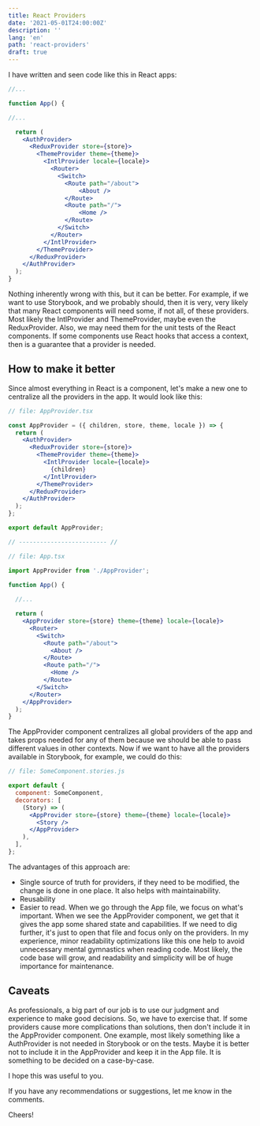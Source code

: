```yaml
---
title: React Providers
date: '2021-05-01T24:00:00Z'
description: ''
lang: 'en'
path: 'react-providers'
draft: true
---
```


I have written and seen code like this in React apps:

```jsx
//...

function App() {

//...

  return (
    <AuthProvider>
      <ReduxProvider store={store}>
        <ThemeProvider theme={theme}>
          <IntlProvider locale={locale}>
            <Router>
              <Switch>
                <Route path="/about">
                    <About />
                </Route>
                <Route path="/">
                    <Home />
                </Route>
              </Switch>
            </Router>
          </IntlProvider>
        </ThemeProvider>
      </ReduxProvider>
    </AuthProvider>
  );
}
```

Nothing inherently wrong with this, but it can be better. For example, if we want to use Storybook, and we probably should, then it is very, very likely that many React components will need some, if not all, of these providers. Most likely the IntlProvider and ThemeProvider, maybe even the ReduxProvider. Also, we may need them for the unit tests of the React components. If some components use React hooks that access a context, then is a guarantee that a provider is needed.

## How to make it better

Since almost everything in React is a component, let's make a new one to centralize all the providers in the app. It would look like this:

```jsx
// file: AppProvider.tsx

const AppProvider = ({ children, store, theme, locale }) => {
  return (
    <AuthProvider>
      <ReduxProvider store={store}>
        <ThemeProvider theme={theme}>
          <IntlProvider locale={locale}>
            {children}
          </IntlProvider>
        </ThemeProvider>
      </ReduxProvider>
    </AuthProvider>
  );
};

export default AppProvider;

// ------------------------- //

// file: App.tsx

import AppProvider from './AppProvider';

function App() {
  
  //...

  return (
    <AppProvider store={store} theme={theme} locale={locale}>
      <Router>
        <Switch>
          <Route path="/about">
            <About />
          </Route>
          <Route path="/">
            <Home />
          </Route>
        </Switch>
      </Router>
    </AppProvider>
  );
}
```

The AppProvider component centralizes all global providers of the app and takes props needed for any of them because we should be able to pass different values in other contexts. Now if we want to have all the providers available in Storybook, for example, we could do this:

```jsx
// file: SomeComponent.stories.js

export default {
  component: SomeComponent,
  decorators: [
    (Story) => (
      <AppProvider store={store} theme={theme} locale={locale}>
        <Story />
      </AppProvider>
    ),
  ],
};

```

The advantages of this approach are:

- Single source of truth for providers, if they need to be modified, the change is done in one place. It also helps with maintainability.
- Reusability
- Easier to read. When we go through the App file, we focus on what's important. When we see the AppProvider component, we get that it gives the app some shared state and capabilities. If we need to dig further, it's just to open that file and focus only on the providers. In my experience, minor readability optimizations like this one help to avoid unnecessary mental gymnastics when reading code. Most likely, the code base will grow, and readability and simplicity will be of huge importance for maintenance.

## Caveats

As professionals, a big part of our job is to use our judgment and experience to make good decisions. So, we have to exercise that. If some providers cause more complications than solutions, then don't include it in the AppProvider component. One example, most likely something like a AuthProvider is not needed in Storybook or on the tests. Maybe it is better not to include it in the AppProvider and keep it in the App file. It is something to be decided on a case-by-case.

I hope this was useful to you.

If you have any recommendations or suggestions, let me know in the comments.

Cheers!

